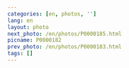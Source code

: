 ```yaml
---
categories: [en, photos, '']
lang: en
layout: photo
next_photo: /en/photos/P0000185.html
picname: P0000182
prev_photo: /en/photos/P0000183.html
tags: []
---
```

